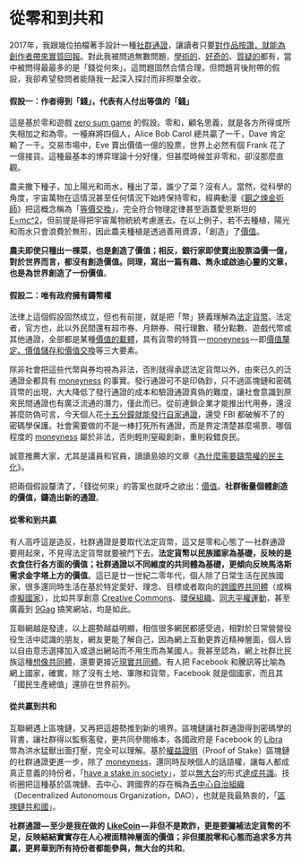 # 從零和到共和

2017年，我跟幾位拍檔著手設計一種[社群通證](https://matters.news/@ckxpress/%E6%BC%82%E6%B5%81%E6%95%99%E5%AE%A4-%E4%B8%80%E7%A8%AE%E8%B2%A8%E5%B9%A3%E4%B8%80%E5%80%8B%E4%B8%96%E7%95%8C-zdpuB2RUF5qZpGjMfBMsHD37AWTg863XskHo3hMriGXPGV61s)，讓讀者只要[對作品按讚，就能為創作者帶來實質回報](https://youtu.be/L6yjFruMLnA)。對此我被問過無數問題，[學術的](https://ckxpress.com/likecoin-whitepaper/)、[好奇的](https://matters.news/@ckxpress/%E6%B3%95%E5%AE%9A%E8%AA%9E%E8%A8%80%E5%A4%96%E6%9C%89%E6%96%B9%E8%A8%80-%E7%82%BA%E7%94%9A%E9%BA%BC%E6%B3%95%E5%AE%9A%E8%B2%A8%E5%B9%A3%E5%A4%96%E4%B8%8D%E8%83%BD%E6%9C%89%E5%85%B6%E4%BB%96%E8%B2%A8%E5%B9%A3-zdpuAqhHx9Td7cPTw6ZJoJ3Ap68jHqJrHWDWKEfeBo63YcDJ4)、[質疑的](https://www.isthiscoinascam.com/check/likecoin)都有，當中被問得最最多的是「錢從何來」。這問題固然合情合理，但問題背後附帶的假設，我卻希望發問者能隨我一起深入探討而非照單全收。

#### 假設一：作者得到「錢」，代表有人付出等值的「錢」

這是基於零和遊戲 [zero sum game](https://en.wikipedia.org/wiki/Zero-sum_game) 的假設。零和，顧名思義，就是各方所得或所失相加之和為零。一檯麻將四個人，Alice Bob Carol 總共贏了一千，Dave 肯定輸了一千。交易市場中，Eve 賣出價值一億的股票，世界上必然有個 Frank 花了一億接貨。這種最基本的博弈理論十分好懂，但甚麼時候並非零和，卻沒那麼直觀。

農夫撒下種子，加上陽光和雨水，種出了菜，誰少了菜？沒有人。當然，從科學的角度，宇宙萬物在這情況甚至任何情況下始終保持零和，經典動漫《[鋼之煉金術師](https://zh.wikipedia.org/zh-hk/%E9%8B%BC%E4%B9%8B%E9%8D%8A%E9%87%91%E8%A1%93%E5%B8%AB)》把這概念稱為「[等價交換](https://www.thestandnews.com/society/%E8%AE%93-%E7%AD%89%E5%83%B9%E4%BA%A4%E6%8F%9B-%E7%9C%9F%E6%AD%A3%E5%AF%A6%E7%8F%BE/)」，完全符合物理定律甚至涵蓋愛恩斯坦的 [E=mc^2](https://www.space.com/36273-theory-special-relativity.html)，但前提是得把宇宙萬物統統考慮進去。在以上例子，若不去種植，陽光和雨水只會浪費於無形，因此農夫種植是透過善用資源，「創造」了[價值](https://matters.news/@ckxpress/%E6%BC%82%E6%B5%81%E6%95%99%E5%AE%A4-ii-%E5%BE%9E%E5%83%B9%E5%80%BC%E5%88%B0%E5%83%B9%E6%A0%BC-zdpuAshJFdgUT9TC1NSY3F7CF8LYJZdneebJx21tgB34TTXAX)。

**農夫即使只種出一棵菜，也是創造了價值；相反，銀行家即使賣出股票溢價一億，對於世界而言，都沒有創造價值。同理，寫出一篇有趣、雋永或啟迪心靈的文章，也是為世界創造了一份價值**。

#### 假設二：唯有政府擁有鑄幣權

法律上這個假設固然成立，但也有前提，就是把「幣」狹義理解為[法定貨幣](https://matters.news/@ckxpress/%E6%B3%95%E5%AE%9A%E8%AA%9E%E8%A8%80%E5%A4%96%E6%9C%89%E6%96%B9%E8%A8%80-%E7%82%BA%E7%94%9A%E9%BA%BC%E6%B3%95%E5%AE%9A%E8%B2%A8%E5%B9%A3%E5%A4%96%E4%B8%8D%E8%83%BD%E6%9C%89%E5%85%B6%E4%BB%96%E8%B2%A8%E5%B9%A3-zdpuAqhHx9Td7cPTw6ZJoJ3Ap68jHqJrHWDWKEfeBo63YcDJ4)。法定者，官方也，此以外民間還有超市券、月餅券、飛行理數、積分點數、遊戲代幣或其他通證，全部都是某種[價值的載體](https://matters.news/@ckxpress/%E6%BC%82%E6%B5%81%E6%95%99%E5%AE%A4-ii-%E5%BE%9E%E5%83%B9%E5%80%BC%E5%88%B0%E5%83%B9%E6%A0%BC-zdpuAshJFdgUT9TC1NSY3F7CF8LYJZdneebJx21tgB34TTXAX)，具有貨幣的特質 — [moneyness](https://docs.google.com/presentation/d/1OLBc2mmnS9XWEZHrsK_u7N2V2AxupDAPq6OHocR6GkY/edit) — 即[價值釐定、價值儲存和價值交換](https://matters.news/@ckxpress/%E6%BC%82%E6%B5%81%E6%95%99%E5%AE%A4-%E4%B8%80%E7%A8%AE%E8%B2%A8%E5%B9%A3%E4%B8%80%E5%80%8B%E4%B8%96%E7%95%8C-zdpuB2RUF5qZpGjMfBMsHD37AWTg863XskHo3hMriGXPGV61s)等三大要素。

除非社會把這些代幣與券均視為非法，否則就得承認法定貨幣以外，由來已久的泛通證全都具有 [moneyness](https://docs.google.com/presentation/d/1OLBc2mmnS9XWEZHrsK_u7N2V2AxupDAPq6OHocR6GkY/edit) 的事實。發行通證可不是印偽鈔，只不過區塊鏈和密碼貨幣的出現，大大降低了發行通證的成本和驗證通證真偽的難度，讓社會意識到原來民間通證也有廣泛流通的潛力，僅此而已。從前連鎖企業才能推出代用券，還沒甚麼防偽可言，今天個人花[十五分鐘就能發行自家通證](https://matters.news/@dablog/%E5%AF%B6%E5%8D%9A%E6%9C%8B%E5%8F%8B%E8%AA%AAe-p12-%E5%8D%80%E5%A1%8A%E9%8F%88%E8%B6%85%E5%AF%A6%E5%9C%A8%E6%87%89%E7%94%A8-%E9%81%8E%E5%B9%B4%E7%B4%85%E5%8C%85%E7%9B%B4%E6%8E%A5%E7%99%BC-%E6%98%8E%E6%81%A9%E5%B9%A3-%E5%8D%80%E5%A1%8A%E5%8B%A2%E5%89%B5%E8%BE%A6%E4%BA%BA%E8%A8%B1%E6%98%8E%E6%81%A9%E9%AE%AE%E7%82%BA%E4%BA%BA%E7%9F%A5%E7%9A%84%E9%81%8E%E5%8E%BB%E7%AF%87%E7%A7%98-zdpuAqGmEb4zsc1KqeWjRGzPVWtALVtfj1dChKeG1tRmqDUg2)，還受 FBI 都破解不了的密碼學保護。社會需要做的不是一棒打死所有通證，而是界定清楚甚麼場景、哪個程度的 [moneyness](https://docs.google.com/presentation/d/1OLBc2mmnS9XWEZHrsK_u7N2V2AxupDAPq6OHocR6GkY/edit) 屬於非法，否則輕則窒礙創新，重則殺錯良民。

誠意推薦大家，尤其是議員和官員，讀讀島娘的文章《[為什麼需要鑄幣權的民主化](https://matters.news/@lychees67/%E7%82%BA%E4%BB%80%E9%BA%BC%E9%9C%80%E8%A6%81%E9%91%84%E5%B9%A3%E6%AC%8A%E7%9A%84%E6%B0%91%E4%B8%BB%E5%8C%96-zdpuAmSZwC6Wa2hc2TdDY2iJPMnQ6iwXkLv32W1RzVLgEvd1d)》。

把兩個假設釐清了，「錢從何來」的答案也就呼之欲出：[價值](https://matters.news/@ckxpress/%E6%BC%82%E6%B5%81%E6%95%99%E5%AE%A4-ii-%E5%BE%9E%E5%83%B9%E5%80%BC%E5%88%B0%E5%83%B9%E6%A0%BC-zdpuAshJFdgUT9TC1NSY3F7CF8LYJZdneebJx21tgB34TTXAX)。**社群衡量個體創造的價值，鑄造出新的通證**。

#### 從零和到共贏

有人高呼這是造反，社群通證是要取代法定貨幣，這又是零和心態了 — 社群通證要用起來，不見得法定貨幣就要被鬥下去。**法定貨幣以民族國家為基礎，反映的是衣食住行各方面的價值；社群通證以不同維度的共同體為基礎，更傾向反映馬洛斯需求金字塔上方的價值**。這已是廿一世紀二零年代，個人除了日常生活在民族國家，很多還同時生活在基於特定愛好、理念、目標或者取向的[跨國界共同體](https://matters.news/@dablog/%E8%BD%89-%E4%BB%A5%E5%8D%80%E5%A1%8A%E9%8F%88%E6%8A%80%E8%A1%93%E6%89%93%E9%80%A0%E8%99%9B%E6%93%AC%E5%9C%8B-%E8%99%9B%E6%93%AC%E5%9C%8B%E5%AE%B6%E6%99%82%E4%BB%A3%E7%9A%84%E5%85%AC%E6%B0%91%E8%BA%AB%E4%BB%BD%E6%8E%A2%E8%A8%8E-%E5%B7%B4%E9%BB%8E%E5%9C%8B%E5%AE%B6%E7%A7%91%E7%A0%94%E4%B8%AD%E5%BF%83%E5%B8%B8%E4%BB%BB%E7%A0%94%E7%A9%B6%E5%93%A1-primavera-de-filippi-citizenship-in-the-era-of-blockchain-based-virtual-nations-%E7%B9%81%E4%B8%AD%E8%AD%AF-zdpuB1NX358yf7SRRKsckAAEatAVPehwdXma4wDe3RPmVaQaU)（或稱虛[擬國家](https://matters.news/@dablog/%E8%BD%89-%E4%BB%A5%E5%8D%80%E5%A1%8A%E9%8F%88%E6%8A%80%E8%A1%93%E6%89%93%E9%80%A0%E8%99%9B%E6%93%AC%E5%9C%8B-%E8%99%9B%E6%93%AC%E5%9C%8B%E5%AE%B6%E6%99%82%E4%BB%A3%E7%9A%84%E5%85%AC%E6%B0%91%E8%BA%AB%E4%BB%BD%E6%8E%A2%E8%A8%8E-%E5%B7%B4%E9%BB%8E%E5%9C%8B%E5%AE%B6%E7%A7%91%E7%A0%94%E4%B8%AD%E5%BF%83%E5%B8%B8%E4%BB%BB%E7%A0%94%E7%A9%B6%E5%93%A1-primavera-de-filippi-citizenship-in-the-era-of-blockchain-based-virtual-nations-%E7%B9%81%E4%B8%AD%E8%AD%AF-zdpuB1NX358yf7SRRKsckAAEatAVPehwdXma4wDe3RPmVaQaU)），比如共享創意 [Creative Commons](https://creativecommons.org/)、[環保組織](https://www.greenpeace.org/international/)、[同志平權運動](https://www.hrc.org/)，甚至廣義到 [9Gag](https://9gag.com/) 搞笑網站，均是如此。

互聯網越是發達，以上趨勢越益明顯，相信很多網民都感受過，相對於日常營營役役生活中認識的朋友，網友更能了解自己，因為網上互動更靠近精神層面，個人皆以自由意志選擇加入或退出網站而不用生而為某國人。我甚至認為，網上社群比民族這種[想像共同體](https://zh.wikipedia.org/wiki/%E6%83%B3%E5%83%8F%E7%9A%84%E5%85%B1%E5%90%8C%E9%AB%94)，還要更接近[現實共同體](https://zh.wikipedia.org/wiki/%E6%83%B3%E5%83%8F%E7%9A%84%E5%85%B1%E5%90%8C%E9%AB%94)。有人把 Facebook 和騰訊等比喻為網上國家，確實，除了沒有土地、軍隊和貨幣，Facebook 就是個國家，而且其「國民生產總值」還排在世界前列。

#### 從共贏到共和

互聯網遇上區塊鏈，又再把這趨勢推到新的境界。區塊鏈讓社群通證得到密碼學的背書，讓社群得以監察濫發，更共同參閱帳本，各國政府是 Facebook 的 [Libra](https://matters.news/@mingnhsu/%E9%9F%B3%E9%A0%BB-ep-26-%E8%87%89%E6%9B%B8%E4%BB%A5%E5%8D%80%E5%A1%8A%E9%8F%88-%E5%BB%BA%E6%A7%8B%E5%85%A8%E7%90%83%E6%94%AF%E4%BB%98%E7%B6%B2%E8%B7%AF-zdpuAsM6wor9C1kz1X9VJZApyBW13uNvUNs2D1TcftXdcvN1V) 幣為洪水猛獸出面打壓，完全可以理解。基於[權益證明](https://matters.news/@bigdipper/cosmos-%E4%B8%8D%E6%98%AF%E7%94%9A%E9%BA%BD-zdpuAqXX6vHLWuKdwPLZ77LzP2uvQtQJEWhQsoVSSCu3FQABt)（Proof of Stake）區塊鏈的社群通證更進一步，除了 [moneyness](https://docs.google.com/presentation/d/1OLBc2mmnS9XWEZHrsK_u7N2V2AxupDAPq6OHocR6GkY/edit)，還同時反映個人的話語權，讓每人都成真正意義的持份者，「[have a stake in society](https://www.inmediahk.net/node/1066420)」，並以[無大台](https://matters.news/@ckxpress/%E5%8D%80%E5%A1%8A%E9%8F%88%E5%BC%8F%E7%A4%BE%E6%9C%83%E9%81%8B%E5%8B%95-%E5%BB%BF%E4%BA%8C%E4%B8%96%E7%B4%80%E6%8A%97%E7%88%AD%E7%B6%B2%E7%B5%A1-zdpuAmm75WzUc61JVqBETU6r6PM3t33J7boCBG6Ke4kbyNC39)的形式[達成共識](https://matters.news/@ckxpress/%E8%AE%9A%E8%B3%9E%E5%85%AC%E6%B0%91%E5%85%B1%E5%92%8C%E5%9C%8B%E9%A6%96%E5%80%8B%E8%AD%B0%E6%A1%88-%E9%9C%80%E8%A6%81%E4%BD%A0%E4%BE%86%E7%90%86%E8%A7%A3%E5%92%8C%E6%94%AF%E6%8C%81-zdpuAruAzto5efyLYHJKw8CCBAYgHjbLdRJP57XJ5LFqgACEQ)。技術圈把這種基於區塊鏈、去中心、跨國界的存在稱為[去中心自治組織](https://matters.news/@edmond/%E5%9C%A8%E4%BA%9E%E6%8B%89%E5%B2%A1%E5%AF%A6%E7%8F%BE%E6%B0%91%E4%B8%BB%E8%87%AA%E6%B2%BB-aragon-%E5%AF%A6%E4%BD%9C%E5%88%86%E4%BA%AB-zdpuAvTLjqjzDygAGHaDXs7x6fAquyVEicFapNBzq8jQvzZWx)（Decentralized Autonomous Organization，DAO），也就是我最熱衷的，「[區塊鏈共和國](https://matters.news/@ckxpress/%E5%8D%80%E5%A1%8A%E9%8F%88%E5%85%B1%E5%92%8C%E5%9C%8B-zdpuAknxuLNmJMjCgpwmkzR8mcEt12hE5sT46pzfwkSBBrnhF)」。

**社群通證 — 至少是我在做的** [**LikeCoin**](https://like.co/) **— 非但不是欺詐，更是要彌補法定貨幣的不足，反映結結實實存在人心裡面精神層面的價值；非但擺脫零和心態而追求多方共贏，更昇華到所有持份者都能參與，無大台的共和**。

